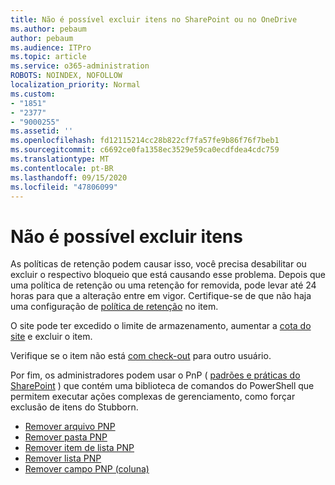 ```yaml
---
title: Não é possível excluir itens no SharePoint ou no OneDrive
ms.author: pebaum
author: pebaum
ms.audience: ITPro
ms.topic: article
ms.service: o365-administration
ROBOTS: NOINDEX, NOFOLLOW
localization_priority: Normal
ms.custom:
- "1851"
- "2377"
- "9000255"
ms.assetid: ''
ms.openlocfilehash: fd12115214cc28b822cf7fa57fe9b86f76f7beb1
ms.sourcegitcommit: c6692ce0fa1358ec3529e59ca0ecdfdea4cdc759
ms.translationtype: MT
ms.contentlocale: pt-BR
ms.lasthandoff: 09/15/2020
ms.locfileid: "47806099"
---
```

# <a name="unable-to-delete-items"></a>Não é possível excluir itens

As políticas de retenção podem causar isso, você precisa desabilitar ou excluir o respectivo bloqueio que está causando esse problema. Depois que uma política de retenção ou uma retenção for removida, pode levar até 24 horas para que a alteração entre em vigor. Certifique-se de que não haja uma configuração de [política de retenção](https://docs.microsoft.com/microsoft-365/compliance/retention-policies) no item.

O site pode ter excedido o limite de armazenamento, aumentar a [cota do site](https://docs.microsoft.com/powershell/module/sharepoint-online/set-sposite?view=sharepoint-ps) e excluir o item.

Verifique se o item não está [com check-out](https://support.office.com/article/check-out-check-in-or-discard-changes-to-files-in-a-library-7e2c12a9-a874-4393-9511-1378a700f6de) para outro usuário.

Por fim, os administradores podem usar o PnP ( [padrões e práticas do SharePoint](https://docs.microsoft.com/powershell/sharepoint/sharepoint-pnp/sharepoint-pnp-cmdlets?view=sharepoint-ps#installation) ) que contém uma biblioteca de comandos do PowerShell que permitem executar ações complexas de gerenciamento, como forçar exclusão de itens do Stubborn.
- [Remover arquivo PNP](https://docs.microsoft.com/powershell/module/sharepoint-pnp/remove-pnpfile?view=sharepoint-ps)
- [Remover pasta PNP](https://docs.microsoft.com/powershell/module/sharepoint-pnp/remove-pnpfolder?view=sharepoint-ps)
- [Remover item de lista PNP](https://docs.microsoft.com/powershell/module/sharepoint-pnp/remove-pnplistitem?view=sharepoint-ps)
- [Remover lista PNP](https://docs.microsoft.com/powershell/module/sharepoint-pnp/remove-pnplist?view=sharepoint-ps)
- [Remover campo PNP (coluna)](https://docs.microsoft.com/powershell/module/sharepoint-pnp/remove-pnpfield?view=sharepoint-ps)